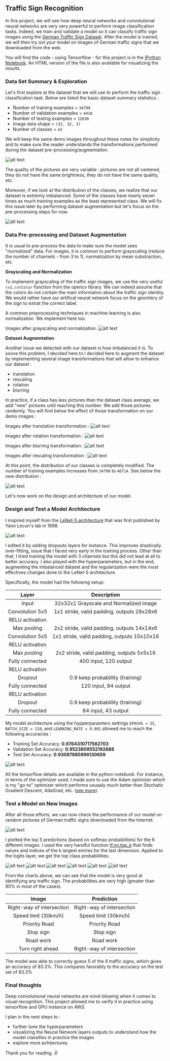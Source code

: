 ## Traffic Sign Recognition


In this project, we will see how deep neural networks and convolutional neural networks are very very powerful to perform image classification tasks. Indeed, we train and validate a model so it can classify traffic sign images using the [German Traffic Sign Dataset](http://benchmark.ini.rub.de/?section=gtsrb&subsection=dataset). After the model is trained, we will then try out your model on images of German traffic signs that we downloaded from the web.

You will find the code - using Tensorflow - for this project is in the [IPython Notebook](https://github.com/itismouad/traffic_sign_classifier/blob/master/Traffic_Sign_Classifier.ipynb). An HTML version of the file is also available for visualizing the results.


[//]: # (Source Images)

[demo_original]: ./images/demo_original.png "Original Demo Images"
[demo_preprocessed]: ./images/demo_preprocessed.png "Preprocessed Demo Images"
[demo_rescaled]: ./images/demo_rescaled.png "Rescaled Demo Images"
[demo_rotated]: ./images/demo_rotated.png "Rotated Demo Images"
[demo_translated]: ./images/demo_translated.png "Translated Demo Images"
[demo_random_augmented]: ./images/demo_random_augmented.png "Ramdomly Augmented Demo Images"
[demo_new_images]: ./images/demo_new_images.png "New Demo Images"
[demo_blurred]: ./images/demo_blurred.png "Blurred Demo Images"
[original_dataset_dist]: ./images/original_dataset_dist.png "Original Dataset Distribution"
[augmented_dataset_dist]: ./images/augmented_dataset_dist.png "Augmented Dataset Distribution"

[class_prob0]: ./images/class_prob0.png "Class Probabilities 1"
[class_prob1]: ./images/class_prob1.png "Class Probabilities 2"
[class_prob2]: ./images/class_prob2.png "Class Probabilities 3"
[class_prob3]: ./images/class_prob3.png "Class Probabilities 4"
[class_prob4]: ./images/class_prob4.png "Class Probabilities 5"
[class_prob5]: ./images/class_prob5.png "Class Probabilities 6"

[lenet-5]: ./images/lenet-5.png "lenet-5 architecture"

[train_valid_acc_epoch]: ./images/train_valid_acc_epoch.png "Train and Validation Accuracies"


### Data Set Summary & Exploration

Let's first explore at the dataset that we will use to perform the traffic sign classification task. Below are listed the basic dataset summary statistics :

- Number of training examples = `34799`
- Number of validation examples = `4410`
- Number of testing examples = `12630`
- Image data shape = `(32, 32, 3)`
- Number of classes = `43`


We will keep the same demo images throughout these notes for simplicity and to make sure the reader understands the transformations performed during the dataset pre-processing/augmentation.

![alt text][demo_original]

The quality of the pictures are very variable : pictures are not all centered, they do not have the same brightness, they do not have the same quality, etc.

Moreover, if we look at the distribution of the classes, we realize that our dataset is extremly imbalanced. Some of the classes have nearly seven times as much training examples as the least  represented class. We will fix this issue later by performing dataset augmentation but let's focus on the pre-processing steps for now.

![alt text][original_dataset_dist]


### Data Pre-processing and Dataset Augmentation

It is usual to pre-process the data to make sure the model sees "normalized" data. For images, it is common to perform grayscaling (reduce the number of channels - from 3 to 1), normalization by mean substraction, etc.

**Grayscaling and Normalization**

To implement grayscaling of the traffic sign images, we use the very useful `cv2.cvtColor` function from the opencv library. We can indeed assume that the colors do not contain the main information about the traffic sign identity. We would rather have our artifical neural network focus on the geomtery of the sign to extrat the correct label. 

A common preprocessing techniques in machine learning is also normalization. We implement here too.

Images after grayscaling and normalization:
![alt text][demo_preprocessed]


**Dataset Augmentation**

Another issue we detected with our dataset is how imbalanced it is. To soove this problem, I decided here to  I decided here to augment the dataset by implementing several image transformations that will allow to enhance our dataset :

- translation
- rescaling
- rotation
- blurring

In practice, if a class has less pictures than the dataset class average, we add "new" pictures until reaching this number. We add those pictures randomly. You will find below the effect of those transformation on our demo images : 

Images after translation transformation :
![alt text][demo_translated]

Images after rotation transformation :
![alt text][demo_rotated]

Images after blurring transformation :
![alt text][demo_blurred]

Images after rescaling transformation :
![alt text][demo_rescaled]


At this point, the distribution of our classes is completely modified. The number of training examples increases from `34799` to `46714`. See below the new distribution :

![alt text][augmented_dataset_dist]

Let's now work on the design and architecture of our model.

### Design and Test a Model Architecture

I inspired myself from the [LeNet-5 architecture](http://yann.lecun.com/exdb/lenet/) that was first published by Yann Lecun's lab in 1998.

![alt text][lenet-5]

I edited it by adding dropouts layers for instance. This improves drastically over-fitting, issue that I faced very early in the training process. Other than that, I tried training the model with 3 channels but this did not lead at all to better accuracy. I also played with the hyperparameters, but in the end, augmenting the imbalanced dataset and the regularization were the most effectives changes done to the LeNet-5 architecture.

Specifically, the model had the following setup:

| Layer         		|     Description	        					| 
|:---------------------:|:---------------------------------------------:| 
| Input         		| 32x32x1 Grayscale and Normalized image 	   	| 
| Convolution 5x5     	| 1x1 stride, valid padding, outputs 28x28x6 	|
| RELU activation		|												|
| Max pooling	      	| 2x2 stride, valid padding, outputs 14x14x6  	|
| Convolution 5x5	    | 1x1 stride, valid padding, outputs 10x10x16   |
| RELU activation       |                                               |
| Max pooling	      	| 2x2 stride, valid padding, outputs 5x5x16  	|
| Fully connected		| 400 input, 120 output     					|
| RELU activation       |                                               |
| Dropout               | 0.9 keep probablility (training)              |
| Fully connected		| 120 input, 84 output     				     	|
| RELU activation       |                                               |
| Dropout               | 0.9 keep probablility (training)              |
| Fully connected		| 84 input, 43 output     				     	|

My model architecture using the hypperparamters settings `EPOCHS = 25`, `BATCH_SIZE = 128`, and `LEARNING_RATE = 0.001` allowed me to reach the following accuracies :

- Training Set Accuracy: **0.9764310717582703**
- Validation Set Accuracy: **0.9523809552192688**
- Test Set Accuracy: **0.93087885996130659**

![alt text][train_valid_acc_epoch]

All the tensorflow details are available in the python notebook. For instance, in terms of the optimizer used, I made sure to use the Adam optimizer which is my "go-to" optimizer which performs usuaaly much better than Stochatic Gradient Descent, AdaGrad, etc. ([see more](https://machinelearningmastery.com/adam-optimization-algorithm-for-deep-learning/)). 

### Test a Model on New Images

After all those efforts, we can now check the performance of our model on random pictures of German traffic signs downloaded from the Internet.

![alt text][demo_new_images]

I plotted the top 5 predictions (based on softmax probabilities) for the 6 different images. I used the very handful function [tf.nn.top_k](https://www.tensorflow.org/api_docs/python/tf/nn/top_k) that finds values and indices of the k largest entries for the last dimension. Applied to the logits layer, we get the top class probablilities.

![alt text][class_prob0]
![alt text][class_prob1]
![alt text][class_prob2]
![alt text][class_prob3]
![alt text][class_prob4]
![alt text][class_prob5]

From the charts above, we can see that the model is very good at identifying any traffic sign. The probabilities are very high (greater than 90% in most of the cases).

| Image			              | Prediction	        						| 
|:---------------------------:|:-------------------------------------------:| 
| Right-way of intersection   | Right-way of intersection   				| 
| Speed limit (30km/h)        | Speed limit (30km/h)   						| 
| Priority Road  			  | Priority Road   							| 
| Stop sign 				  | Stop sign  									| 
| Road work				      | Road work   								| 
| Turn right ahead  		  | Right-way of intersection   				| 

The model was able to correctly guess 5 of the 6 traffic signs, which gives an accuracy of 83.3%. This compares favorably to the accuracy on the test set of 83.3%


### Final thoughts


Deep convolutional neural networks are mind-blowing when it comes to visual recognition. This project allowed me to verify it in practice using tensorflow and GPU instance on AWS.

I plan in the next steps to : 

- further tune the hyperparameters
- visualizing the Neural Network layers outputs to understand how the model classifies in practice the images
- explore more achitectures

Thank you for reading. ✌️